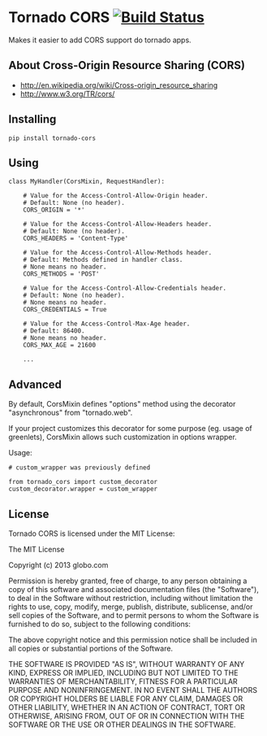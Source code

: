 Tornado CORS [![Build Status](https://travis-ci.org/globocom/tornado-cors.png?branch=master)](https://travis-ci.org/globocom/tornado-cors)
============

Makes it easier to add CORS support do tornado apps.

About Cross-Origin Resource Sharing (CORS)
------------------------------------------

- http://en.wikipedia.org/wiki/Cross-origin_resource_sharing
- http://www.w3.org/TR/cors/


Installing
----------

```
pip install tornado-cors
```

Using
-----

```
class MyHandler(CorsMixin, RequestHandler):
    
    # Value for the Access-Control-Allow-Origin header.
    # Default: None (no header).
    CORS_ORIGIN = '*'
    
    # Value for the Access-Control-Allow-Headers header.
    # Default: None (no header).
    CORS_HEADERS = 'Content-Type'
    
    # Value for the Access-Control-Allow-Methods header.
    # Default: Methods defined in handler class.
    # None means no header.
    CORS_METHODS = 'POST'

    # Value for the Access-Control-Allow-Credentials header.
    # Default: None (no header).
    # None means no header.
    CORS_CREDENTIALS = True
    
    # Value for the Access-Control-Max-Age header.
    # Default: 86400.
    # None means no header.
    CORS_MAX_AGE = 21600
    
    ...
```

Advanced
--------

By default, CorsMixin defines "options" method using the decorator
"asynchronous" from "tornado.web".

If your project customizes this decorator for some purpose (eg. usage of
greenlets), CorsMixin allows such customization in options wrapper.

Usage:

```
# custom_wrapper was previously defined

from tornado_cors import custom_decorator
custom_decorator.wrapper = custom_wrapper

```


## License

Tornado CORS is licensed under the MIT License:

The MIT License

Copyright (c) 2013 globo.com

Permission is hereby granted, free of charge, to any person obtaining a copy of
this software and associated documentation files (the "Software"), to deal in
the Software without restriction, including without limitation the rights to
use, copy, modify, merge, publish, distribute, sublicense, and/or sell copies
of the Software, and to permit persons to whom the Software is furnished to do
so, subject to the following conditions:

The above copyright notice and this permission notice shall be included in all
copies or substantial portions of the Software.

THE SOFTWARE IS PROVIDED "AS IS", WITHOUT WARRANTY OF ANY KIND, EXPRESS OR
IMPLIED, INCLUDING BUT NOT LIMITED TO THE WARRANTIES OF MERCHANTABILITY,
FITNESS FOR A PARTICULAR PURPOSE AND NONINFRINGEMENT. IN NO EVENT SHALL THE
AUTHORS OR COPYRIGHT HOLDERS BE LIABLE FOR ANY CLAIM, DAMAGES OR OTHER
LIABILITY, WHETHER IN AN ACTION OF CONTRACT, TORT OR OTHERWISE, ARISING FROM,
OUT OF OR IN CONNECTION WITH THE SOFTWARE OR THE USE OR OTHER DEALINGS IN THE
SOFTWARE.
